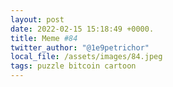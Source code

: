 ```yaml
---
layout: post
date: 2022-02-15 15:18:49 +0000.
title: Meme #84
twitter_author: "@1e9petrichor"
local_file: /assets/images/84.jpeg
tags: puzzle bitcoin cartoon
---
```

